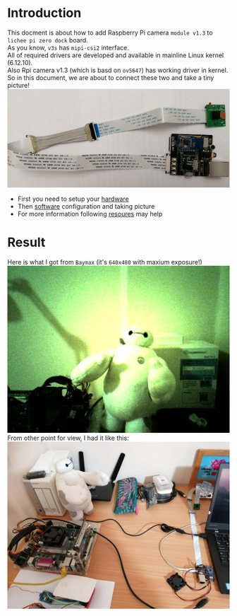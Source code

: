 # Introduction 
This docment is about how to add Raspberry Pi camera `module v1.3` to `lichee pi zero dock` board.  
As you know, `v3s` has `mipi-csi2` interface.  
All of required drivers are developed and available in mainline Linux kernel (6.12.10).  
Also Rpi camera v1.3 (which is basd on `ov5647`) has working driver in kernel.  
So in this document, we are about to connect these two and take a tiny picture! 
![lichee-camera](pic/lichee-camera.jpg)

- First you need to setup your [hardware](/hw.md)  
- Then [software](/sw.md) configuration and taking picture
- For more information following [resoures](/res.md) may help

# Result
Here is what I got from `Baymax` (it's `640x480` with maxium exposure!)  
![baymax](pic/baymax-640x480.jpg)  
From other point for view, I had it like this:  
![baymax-pox](pic/baymax-pov.jpg)  